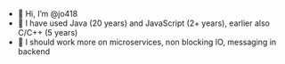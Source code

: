 - 👋 Hi, I’m @jo418
- 👀 I have used Java (20 years) and JavaScript (2+ years), earlier also C/C++ (5 years)
- 🌱 I should work more on microservices, non blocking IO, messaging in backend

<!---
jo418/jo418 is a ✨ special ✨ repository because its `README.md` (this file) appears on your GitHub profile.
You can click the Preview link to take a look at your changes.
--->
